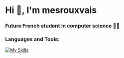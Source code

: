 <h1 >Hi 👋, I'm mesrouxvais</h1>
<h3 >Future French student in computer science 🥖🍇</h3>

<h3 ">Languages and Tools:</h3>

[![My Skills](https://skillicons.dev/icons?i=blender,java,docker,kotlin,spring)](https://skillicons.dev)
